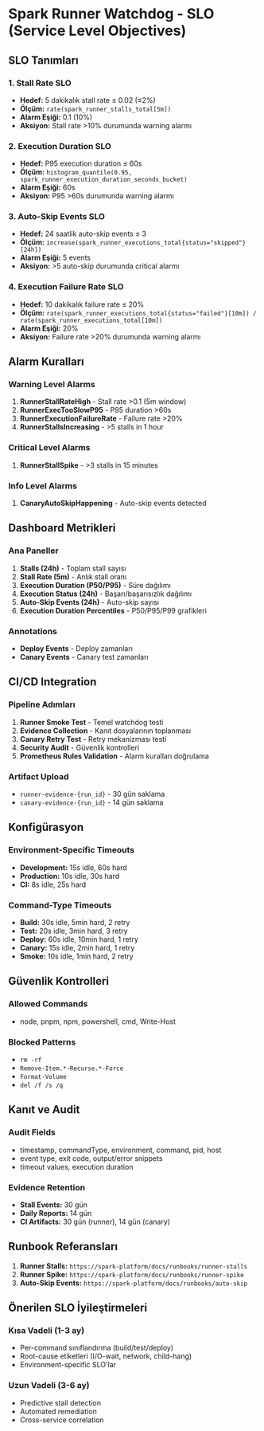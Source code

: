 # Spark Runner Watchdog - SLO (Service Level Objectives)

## SLO Tanımları

### 1. Stall Rate SLO
- **Hedef:** 5 dakikalık stall rate ≤ 0.02 (≤2%)
- **Ölçüm:** `rate(spark_runner_stalls_total[5m])`
- **Alarm Eşiği:** 0.1 (10%)
- **Aksiyon:** Stall rate >10% durumunda warning alarmı

### 2. Execution Duration SLO  
- **Hedef:** P95 execution duration ≤ 60s
- **Ölçüm:** `histogram_quantile(0.95, spark_runner_execution_duration_seconds_bucket)`
- **Alarm Eşiği:** 60s
- **Aksiyon:** P95 >60s durumunda warning alarmı

### 3. Auto-Skip Events SLO
- **Hedef:** 24 saatlik auto-skip events ≤ 3
- **Ölçüm:** `increase(spark_runner_executions_total{status="skipped"}[24h])`
- **Alarm Eşiği:** 5 events
- **Aksiyon:** >5 auto-skip durumunda critical alarmı

### 4. Execution Failure Rate SLO
- **Hedef:** 10 dakikalık failure rate ≤ 20%
- **Ölçüm:** `rate(spark_runner_executions_total{status="failed"}[10m]) / rate(spark_runner_executions_total[10m])`
- **Alarm Eşiği:** 20%
- **Aksiyon:** Failure rate >20% durumunda warning alarmı

## Alarm Kuralları

### Warning Level Alarms
1. **RunnerStallRateHigh** - Stall rate >0.1 (5m window)
2. **RunnerExecTooSlowP95** - P95 duration >60s
3. **RunnerExecutionFailureRate** - Failure rate >20%
4. **RunnerStallsIncreasing** - >5 stalls in 1 hour

### Critical Level Alarms  
1. **RunnerStallSpike** - >3 stalls in 15 minutes

### Info Level Alarms
1. **CanaryAutoSkipHappening** - Auto-skip events detected

## Dashboard Metrikleri

### Ana Paneller
1. **Stalls (24h)** - Toplam stall sayısı
2. **Stall Rate (5m)** - Anlık stall oranı
3. **Execution Duration (P50/P95)** - Süre dağılımı
4. **Execution Status (24h)** - Başarı/başarısızlık dağılımı
5. **Auto-Skip Events (24h)** - Auto-skip sayısı
6. **Execution Duration Percentiles** - P50/P95/P99 grafikleri

### Annotations
- **Deploy Events** - Deploy zamanları
- **Canary Events** - Canary test zamanları

## CI/CD Integration

### Pipeline Adımları
1. **Runner Smoke Test** - Temel watchdog testi
2. **Evidence Collection** - Kanıt dosyalarının toplanması
3. **Canary Retry Test** - Retry mekanizması testi
4. **Security Audit** - Güvenlik kontrolleri
5. **Prometheus Rules Validation** - Alarm kuralları doğrulama

### Artifact Upload
- `runner-evidence-{run_id}` - 30 gün saklama
- `canary-evidence-{run_id}` - 14 gün saklama

## Konfigürasyon

### Environment-Specific Timeouts
- **Development:** 15s idle, 60s hard
- **Production:** 10s idle, 30s hard  
- **CI:** 8s idle, 25s hard

### Command-Type Timeouts
- **Build:** 30s idle, 5min hard, 2 retry
- **Test:** 20s idle, 3min hard, 3 retry
- **Deploy:** 60s idle, 10min hard, 1 retry
- **Canary:** 15s idle, 2min hard, 1 retry
- **Smoke:** 10s idle, 1min hard, 2 retry

## Güvenlik Kontrolleri

### Allowed Commands
- node, pnpm, npm, powershell, cmd, Write-Host

### Blocked Patterns
- `rm -rf`
- `Remove-Item.*-Recurse.*-Force`
- `Format-Volume`
- `del /f /s /q`

## Kanıt ve Audit

### Audit Fields
- timestamp, commandType, environment, command, pid, host
- event type, exit code, output/error snippets
- timeout values, execution duration

### Evidence Retention
- **Stall Events:** 30 gün
- **Daily Reports:** 14 gün
- **CI Artifacts:** 30 gün (runner), 14 gün (canary)

## Runbook Referansları

1. **Runner Stalls:** `https://spark-platform/docs/runbooks/runner-stalls`
2. **Runner Spike:** `https://spark-platform/docs/runbooks/runner-spike`
3. **Auto-Skip Events:** `https://spark-platform/docs/runbooks/auto-skip`

## Önerilen SLO İyileştirmeleri

### Kısa Vadeli (1-3 ay)
- Per-command sınıflandırma (build/test/deploy)
- Root-cause etiketleri (I/O-wait, network, child-hang)
- Environment-specific SLO'lar

### Uzun Vadeli (3-6 ay)  
- Predictive stall detection
- Automated remediation
- Cross-service correlation
